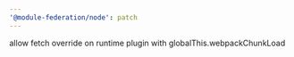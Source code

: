 ```yaml
---
'@module-federation/node': patch
---
```


allow fetch override on runtime plugin with globalThis.webpackChunkLoad
